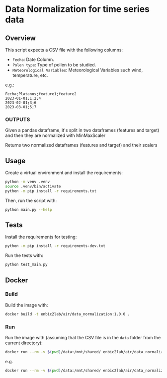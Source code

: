 # Data Normalization for time series data

## Overview

This script expects a CSV file with the following columns:

- `Fecha`: Date Column.
- `Polen type`: Type of pollen to be studied.
- `Meteorological Variables`: Meteorological Variables such wind, temperature, etc.

e.g.:

```csv
Fecha;Platanus;feature1;feature2
2023-01-01;1;2;4
2023-02-01;3;6
2023-03-01;5;7
```
### OUTPUTS
Given a pandas dataframe, it's split in two dataframes (features and target) and then they are normalized with MinMaxScaler 
    
Returns two normalized dataframes (features and target) and their scalers

## Usage

Create a virtual environment and install the requirements:

```sh
python -m venv .venv
source .venv/bin/activate
python -m pip install -r requirements.txt
```

Then, run the script with:

```sh
python main.py --help
```

## Tests

Install the requirements for testing:

```sh
python -m pip install -r requirements-dev.txt
```

Run the tests with:

```sh
python test_main.py
```

## Docker

### Build

Build the image with:

```sh
docker build -t enbic2lab/air/data_normalization:1.0.0 .
```

### Run

Run the image with (assuming that the CSV file is in the `data` folder from the current directory):

```sh
docker run --rm -v $(pwd)/data:/mnt/shared/ enbic2lab/air/data_normalization:1.0.0 --help
```

e.g.

```sh
docker run --rm -v $(pwd)/data:/mnt/shared/ enbic2lab/air/data_normalization:1.0.0 --filepath "/mnt/shared/split_dataset.csv" --delimiter ";" --date-column "fecha" --pollen-column "Platanus" --output "/mnt/shared/"
```